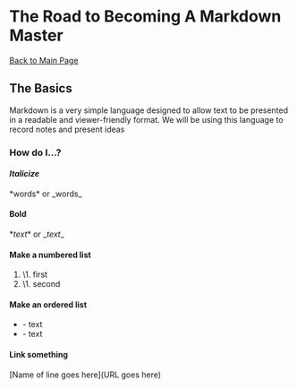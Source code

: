 # The Road to Becoming A Markdown Master

[Back to Main Page](README.md)

## The Basics

Markdown is a very simple language designed to allow text to be presented in a readable and viewer-friendly format.
We will be using this language to record notes and present ideas

### How do I...?

#### *Italicize*
\*words* or \_words_

#### **Bold**
\**text** or \__text__

#### Make a numbered list
1. \1. first
1. \1. second

#### Make an ordered list
- \- text
- \- text

#### Link something
\[Name of line goes here](URL goes here)
